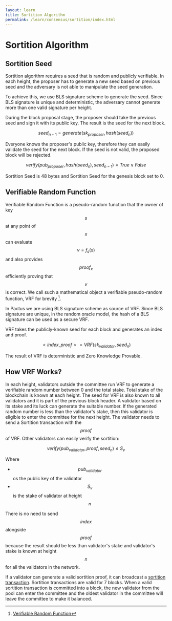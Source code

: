 ```yaml
---
layout: learn
title: Sortition Algorithm
permalink: /learn/consensus/sortition/index.html
---
```


# Sortition Algorithm

## Sortition Seed

Sortition algorithm requires a seed that is random and publicly verifiable. In each height, the
proposer has to generate a new seed based on previous seed and the adversary is not able to
manipulate the seed generation.

To achieve this, we use BLS signature scheme to generate the seed. Since BLS signature is unique and
deterministic, the adversary cannot generate more than one valid signature per height.

During the block proposal stage, the proposer should take the previous seed and sign it with its
public key. The result is the seed for the next block.

$$seed_{n+1}=generate(sk_{proposer}, hash(seed_{n}))$$

Everyone knows the proposer's public key, therefore they can easily validate the seed for the next
block. If the seed is not valid, the proposed block will be rejected.

$$verify(pub_{proposer}, hash(seed_{n}), seed_{n-1})=True \lor False$$

Sortition Seed is 48 bytes and Sortition Seed for the genesis block set to 0.

## Verifiable Random Function

Verifiable Random Function is a pseudo-random function that the owner of key $$s$$
at any point of $$x$$ can evaluate $$v=f_s(x)$$ and also provides
$$proof_x$$ efficiently proving that $$v$$ is correct. We call such a mathematical
object a verifiable pseudo-random function, VRF for brevity [^first].

In Pactus we are using BLS signature scheme as source of VRF. Since BLS signature are unique, in the
random oracle model, the hash of a BLS signature can be used as a secure VRF.

VRF takes the publicly-known seed for each block and generates an index and proof.

$$<index, proof>=VRF(sk_{validator}, seed_{n})$$

The result of VRF is deterministic and Zero Knowledge Provable.

## How VRF Works?

In each height, validators outside the committee run VRF to generate a verifiable random number
between 0 and the total stake. Total stake of the blockchain is known at each height. The seed for
VRF is also known to all validators and it is part of the previous block header. A validator based
on its stake and its luck can generate the suitable number. If the generated random number is less
than the validator's stake, then this validator is eligible to enter the committee for the next
height. The validator needs to send a Sortition transaction with the $$proof$$ of
VRF. Other validators can easily verify the sortition:

$$
verify(pub_{validator}, proof, seed_n) \le S_v
$$

Where

- $$pub_{validator}$$ os the public key of the validator
- $$S_v$$ is the stake of validator at height $$n$$

There is no need to send $$index$$ alongside $$proof$$ because the
result should be less than validator's stake and validator's stake is known at height
$$n$$ for all the validators in the network.

If a validator can generate a valid sortition proof, it can broadcast a
[sortition transaction](/learn/transaction/sortition). Sortition transactions are valid for 7 blocks.
When a valid sortition transaction is committed into a block, the new validator from the pool can
enter the committee and the oldest validator in the committee will leave the committee to make it
balanced.

[^first]: [Verifiable Random Function](https://people.csail.mit.edu/silvio/Selected%20Scientific%20Papers/Pseudo%20Randomness/Verifiable_Random_Functions.pdf)
